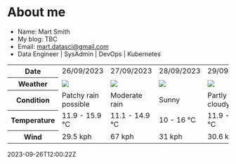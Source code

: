 # About me

- Name: Mart Smith
- My blog: TBC
- Email: [mart.datasci@gmail.com](mailto:mart.datasci6@gmail.com)
- Data Engineer | SysAdmin | DevOps | Kubernetes


<table>
    <tr>
        <th>Date</th>
        <td>26/09/2023</td><td>27/09/2023</td><td>28/09/2023</td><td>29/09/2023</td><td>30/09/2023</td><td>01/10/2023</td><td>02/10/2023</td>
    </tr>
    <tr>
        <th>Weather</th>
        <td><img src="https://cdn.weatherapi.com/weather/64x64/day/176.png"/></td><td><img src="https://cdn.weatherapi.com/weather/64x64/day/302.png"/></td><td><img src="https://cdn.weatherapi.com/weather/64x64/day/113.png"/></td><td><img src="https://cdn.weatherapi.com/weather/64x64/day/116.png"/></td><td><img src="https://cdn.weatherapi.com/weather/64x64/day/113.png"/></td><td><img src="https://cdn.weatherapi.com/weather/64x64/day/116.png"/></td><td><img src="https://cdn.weatherapi.com/weather/64x64/day/176.png"/></td>
    </tr>
    <tr>
        <th>Condition</th>
        <td width="200px">Patchy rain possible</td><td width="200px">Moderate rain</td><td width="200px">Sunny</td><td width="200px">Partly cloudy</td><td width="200px">Sunny</td><td width="200px">Partly cloudy</td><td width="200px">Patchy rain possible</td>
    </tr>
    <tr>
        <th>Temperature</th>
        <td>11.9 -  15.9 °C</td><td>11.1 -  14.9 °C</td><td>10 -  16 °C</td><td>11.9 -  15.6 °C</td><td>10.2 -  16 °C</td><td>11.1 -  16.8 °C</td><td>10.5 -  14.8 °C</td>
    </tr>
    <tr>
        <th>Wind</th>
        <td>29.5 kph</td><td>67 kph</td><td>31 kph</td><td>30.6 kph</td><td>14.8 kph</td><td>25.9 kph</td><td>23 kph</td>
    </tr>
</table>


2023-09-26T12:00:22Z

